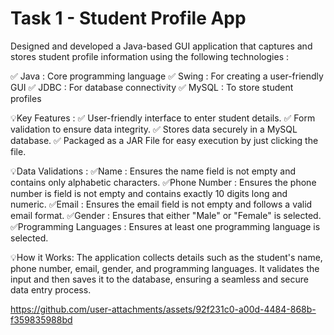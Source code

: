 # Task 1 - Student Profile App

Designed and developed a Java-based GUI application that captures and stores student profile information using the following technologies :

✅ Java : Core programming language
✅ Swing : For creating a user-friendly GUI
✅ JDBC : For database connectivity
✅ MySQL : To store student profiles

💡Key Features :
✅ User-friendly interface to enter student details.
✅ Form validation to ensure data integrity.
✅ Stores data securely in a MySQL database.
✅ Packaged as a JAR File for easy execution by just clicking the file.

💡Data Validations :
✅Name : Ensures the name field is not empty and contains only alphabetic characters.
✅Phone Number : Ensures the phone number is field is not empty and contains exactly 10 digits long and numeric.
✅Email : Ensures the email field is not empty and follows a valid email format.
✅Gender : Ensures that either "Male" or "Female" is selected.
✅Programming Languages : Ensures at least one programming language is selected.

💡How it Works:
The application collects details such as the student's name, phone number, email, gender, and programming languages. It validates the input and then saves it to the database, ensuring a seamless and secure data entry process.

https://github.com/user-attachments/assets/92f231c0-a00d-4484-868b-f359835988bd

